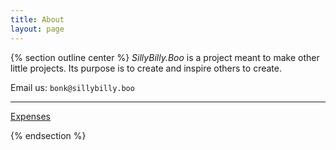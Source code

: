 ```yaml
---
title: About
layout: page
---
```


{% section outline center %}
*SillyBilly.Boo* is a project meant to make other little projects.
Its purpose is to create and inspire others to create.

Email us: `bonk@sillybilly.boo`

---
[Expenses](/expenses.html)

{% endsection %}
